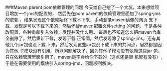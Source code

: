 ###Maven parent pom依赖管理的问题
今天给自己挖了一个大坑，本来想给项目增加一个jms的配置的，
然后先在pom parent的依赖管理里面加了spring-jms的依赖
，结果发现这个依赖始终下载不下来，手动登录maven镜像的网页
支下载，发现是可以下载下来的，然后怀疑maven配置文件setting
的问题，于是各种改配置，各种重新引入依赖，发现并没什么用。
最后也不知道怎么把maven仓库全删除了，然后重新下载，发现下载
正常啊。然后发现除了spring-jms，还有其他几个jar包也没下载
下来，然后发现这些jar包没下载下来的共同点，居然都是因为其他
子模块没有引用。所以问题解决了，因为其他子模块没有依赖这些jar
包，只在依赖管理里面引用了，maven是不会给你下载的（这点还是很
机智有没有）,于是在需要使用的模块引入spring-jms，问题顺利解决。
